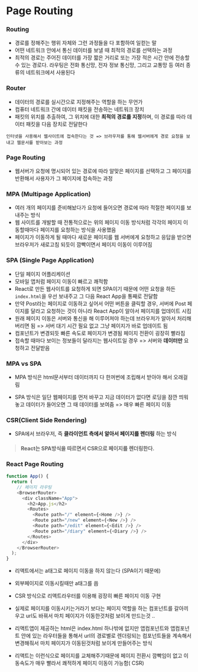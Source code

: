 # Page Routing

### Routing

- 경로를 정해주는 행위 자체와 그런 과정들을 다 포함하여 일컫는 말
- 어떤 네트워크 안에서 통신 데이터를 보낼 때 최적의 경로를 선택하는 과정
- 최적의 경로는 주어진 데이터를 가장 짧은 거리로 또는 가장 적은 시간 안에 전송할 수 있는 경로다. 라우팅은 전화 통신망, 전자 정보 통신망, 그리고 교통망 등 여러 종류의 네트워크에서 사용된다

### Router

- 데이터의 경로를 실시간으로 지정해주는 역할을 하는 무언가
- 컴퓨터 네트워크 간에 데이터 패킷을 전송하는 네트워크 장치
- 패킷의 위치를 추출하여, 그 위치에 대한 **최적의 경로를 지정**하며, 이 경로를 따라 데이터 패킷을 다음 장치로 전달한다

```
인터넷을 사용해서 웹사이트에 접속한다는 것 => 브라우저를 통해 웹서버에게 경로 요청을 보내고 웹문서를 받아보는 과정
```

### Page Routing

- 웹서버가 요청에 명시되어 있는 경로에 따라 알맞은 페이지를 선택하고 그 페이지를 반환해서 사용자가 그 페이지에 접속하는 과정



### MPA (Multipage Application)

- 여러 개의 페이지를 준비해놨다가 요청에 들어오면 경로에 따라 적절한 페이지를 보내주는 방식
- 웹 사이트를 개발할 때 전통적으로는 위의 페이지 이동 방식처럼 각각의 페이지 이동할때마다 페이지를 요청하는 방식을 사용했음
- 페이지가 이동하게 될 때마다 새로운 페이지를 웹 서버에게 요청하고 응답을 받으면 브라우저가 새로고침 되듯이 깜빡이면서 페이지 이동이 이루어짐

### SPA (Single Page Application)

- 단일 페이지 어플리케이션
- 모바일 앱처럼 페이지 이동이 빠르고 쾌적함
- React로 만든 웹사이트를 요청하게 되면 SPA이기 때문에 어떤 요청을 하든 `index.html`을 우선 보내주고 그 다음 React App을 통째로 전달함
- 만약 Post라는 페이지로 이동하고 싶어서 어떤 버튼을 클릭할 경우, 서버에 Post 페이지를 달라고 요청하는 것이 아니라 React App이 알아서 페이지를 업데이트 시킴
- 원래 페이지 이동은 서버와 통신을 해 이루어져야 하는데 브라우저가 알아서 처리해버리면 됨 => 서버 대기 시간 필요 없고 그냥 페이지가 바로 업데이트 됨
- 컴포넌트가 변경되듯 빠른 속도로 페이지가 변경됨 페이지 전환이 굉장히 빨라짐
- 접속할 때마다 보이는 정보들이 달라지는 웹사이트일 경우 => 서버와 **데이터만** 요청하고 전달받음

### MPA vs SPA

- MPA 방식은 html문서부터 데이터까지 다 한꺼번에 조립해서 받아야 해서 오래걸림

- SPA 방식은 일단 웹페이지를 먼저 바꾸고 지금 데이터가 없다면 로딩을 잠깐 띄워놓고 데이터가 들어오면 그 때 데이터를 보여줌 => 매우 빠른 페이지 이동

### CSR(Client Side Rendering)

- SPA에서 브라우저, 즉 **클라이언트 측에서 알아서 페이지를 렌더링** 하는 방식



> #### **React는 SPA방식을 따르면서 CSR으로 페이지를 렌더링한다.**



### React Page Routing

```js
function App() {
  return (
    // 페이지 라우팅
    <BrowserRouter>
      <div className="App">
        <h2>App.js</h2>
        <Routes>
          <Route path="/" element={<Home />} />
          <Route path="/new" element={<New />} />
          <Route path="/edit" element={<Edit />} />
          <Route path="/diary" element={<Diary />} />
        </Routes>
      </div>
    </BrowserRouter>
  );
}
```

- 리액트에서는 a태그로 페이지 이동을 하지 않는다 (SPA이기 때문에)

- 외부페이지로 이동시킬때만 a태그를 씀

- CSR 방식으로 리액트라우터를 이용해 굉장히 빠른 페이지 이동 구현

- 실제로 페이지를 이동시키는거라기 보다는 페이지 역할을 하는 컴포넌트를 갈아끼우고 url도 바꿔서 마치 페이지가 이동한것처럼 보이게 만드는것 ..

- 리액트앱이 제공하는 html은 index.html 하나밖에 없지만 앱컴포넌트와 앱컴포넌트 안에 있는 라우터들을 통해서 url의 경로별로 렌더링되는 컴포넌트들을 계속해서 변경해줘서 마치 페이지가 이동된것처럼 보이게 만들어주는 방식

- 리액트는 이런식으로 페이지를 교체해주기때문에 페이지 전환시 깜빡임이 없고 이동속도가 매우 빨라서 쾌적하게 페이지 이동이 가능함( CSR) 
